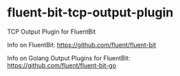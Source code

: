 # fluent-bit-tcp-output-plugin
TCP Output Plugin for FluentBit

Info on FluentBit: https://github.com/fluent/fluent-bit

Info on Golang Output Plugins for FluentBit: https://github.com/fluent/fluent-bit-go
